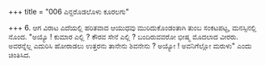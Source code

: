 +++
title = "006 ಎನ್ದರೊಡಲೊಳು ಕೂರಲಗು"

+++
6. ಆಗ ವಿರಾಟ ಎದೆಯಲ್ಲಿ ಹರಿತವಾದ ಆಯುಧವು ಮುರಿದುಕೊಂಡಂತಾಗಿ ತುಂಬ ಸಂಕಟಪಟ್ಟ, ಮನಸ್ಸಿನಲ್ಲಿ ನೊಂದ. "ಅಯ್ಯೊ ! ಕುಮಾರ ಎಲ್ಲಿ ? ಕೌರವ ಸೇನೆ ಎಲ್ಲಿ ? ಬಂದಿರುವವರೋ ಭೀಷ್ಮ ಮೊದಲಾದ ವೀರರು. ಅವರನ್ನೆಲ್ಲ ಎದುರಿಸಿ ಹೋರಾಡಲು ಉತ್ತರನು ತಾನೇನು ಶಿವನೇನು ? ಅಯ್ಯೋ ! ಅವನಿಗೆಲ್ಲೋ ಮರುಳು" ಎಂದು ಚಿಂತಿಸಿದ.
